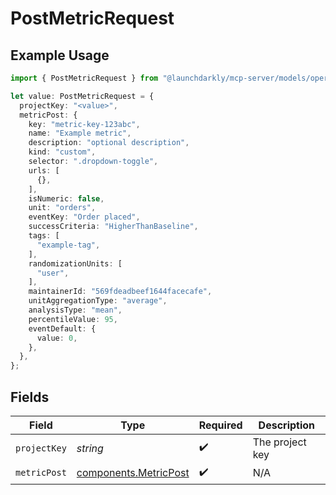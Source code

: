 # PostMetricRequest

## Example Usage

```typescript
import { PostMetricRequest } from "@launchdarkly/mcp-server/models/operations";

let value: PostMetricRequest = {
  projectKey: "<value>",
  metricPost: {
    key: "metric-key-123abc",
    name: "Example metric",
    description: "optional description",
    kind: "custom",
    selector: ".dropdown-toggle",
    urls: [
      {},
    ],
    isNumeric: false,
    unit: "orders",
    eventKey: "Order placed",
    successCriteria: "HigherThanBaseline",
    tags: [
      "example-tag",
    ],
    randomizationUnits: [
      "user",
    ],
    maintainerId: "569fdeadbeef1644facecafe",
    unitAggregationType: "average",
    analysisType: "mean",
    percentileValue: 95,
    eventDefault: {
      value: 0,
    },
  },
};
```

## Fields

| Field                                                          | Type                                                           | Required                                                       | Description                                                    |
| -------------------------------------------------------------- | -------------------------------------------------------------- | -------------------------------------------------------------- | -------------------------------------------------------------- |
| `projectKey`                                                   | *string*                                                       | :heavy_check_mark:                                             | The project key                                                |
| `metricPost`                                                   | [components.MetricPost](../../models/components/metricpost.md) | :heavy_check_mark:                                             | N/A                                                            |